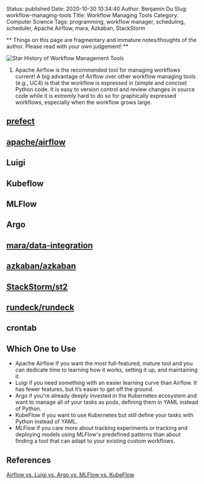 Status: published
Date: 2020-10-30 10:34:40
Author: Benjamin Du
Slug: workflow-managing-tools
Title: Workflow Managing Tools
Category: Computer Science
Tags: programming, workflow manager, scheduling, scheduler, Apache Airflow, mara, Azkaban, StackStorm

**
Things on this page are fragmentary and immature notes/thoughts of the author.
Please read with your own judgement!
**

![Star History of Workflow Management Tools](https://miro.medium.com/max/1750/0*HEZDauOfLr0Def8D.png)

1. Apache Airflow is the recommended tool for managing workflows current!
    A big advantage of Airflow over other workflow managing tools (e.g., UC4)
    is that the workflow is expressed in (simple and concise) Python code. 
    It is easy to version control and review changes in source code 
    while it is extremly hard to do so for graphically expressed workflows,
    especially when the workflow grows large.

## [prefect](https://github.com/PrefectHQ/prefect)

## [apache/airflow](https://github.com/apache/airflow)

## Luigi

## Kubeflow

## MLFlow

## Argo

## [mara/data-integration](https://github.com/mara/data-integration)

## [azkaban/azkaban](https://github.com/azkaban/azkaban)

## [StackStorm/st2](https://github.com/StackStorm/st2)

## [rundeck/rundeck](https://github.com/rundeck/rundeck)

## crontab

## Which One to Use

 - Apache Airflow if you want the most full-featured, 
    mature tool and you can dedicate time to learning how it works, setting it up, and maintaining it.
- Luigi if you need something with an easier learning curve than Airflow. 
    It has fewer features, but it’s easier to get off the ground.
- Argo if you're already deeply invested in the Kubernetes ecosystem 
    and want to manage all of your tasks as pods, defining them in YAML instead of Python.
- KubeFlow if you want to use Kubernetes but still define your tasks with Python instead of YAML.
- MLFlow if you care more about tracking experiments or tracking and deploying models 
    using MLFlow's predefined patterns 
    than about finding a tool that can adapt to your existing custom workflows.

## References 

[Airflow vs. Luigi vs. Argo vs. MLFlow vs. KubeFlow](https://towardsdatascience.com/airflow-vs-luigi-vs-argo-vs-mlflow-vs-kubeflow-b3785dd1ed0c)